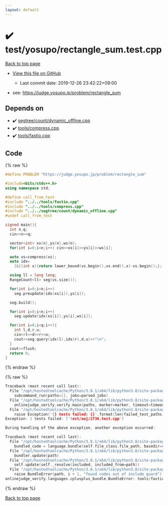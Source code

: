 ```yaml
---
layout: default
---
```


<!-- mathjax config similar to math.stackexchange -->
<script type="text/javascript" async
  src="https://cdnjs.cloudflare.com/ajax/libs/mathjax/2.7.5/MathJax.js?config=TeX-MML-AM_CHTML">
</script>
<script type="text/x-mathjax-config">
  MathJax.Hub.Config({
    TeX: { equationNumbers: { autoNumber: "AMS" }},
    tex2jax: {
      inlineMath: [ ['$','$'] ],
      processEscapes: true
    },
    "HTML-CSS": { matchFontHeight: false },
    displayAlign: "left",
    displayIndent: "2em"
  });
</script>

<script type="text/javascript" src="https://cdnjs.cloudflare.com/ajax/libs/jquery/3.4.1/jquery.min.js"></script>
<script src="https://cdn.jsdelivr.net/npm/jquery-balloon-js@1.1.2/jquery.balloon.min.js" integrity="sha256-ZEYs9VrgAeNuPvs15E39OsyOJaIkXEEt10fzxJ20+2I=" crossorigin="anonymous"></script>
<script type="text/javascript" src="../../../assets/js/copy-button.js"></script>
<link rel="stylesheet" href="../../../assets/css/copy-button.css" />


# :heavy_check_mark: test/yosupo/rectangle_sum.test.cpp

<a href="../../../index.html">Back to top page</a>

* <a href="{{ site.github.repository_url }}/blob/master/test/yosupo/rectangle_sum.test.cpp">View this file on GitHub</a>
    - Last commit date: 2019-12-26 23:42:22+09:00


* see: <a href="https://judge.yosupo.jp/problem/rectangle_sum">https://judge.yosupo.jp/problem/rectangle_sum</a>


## Depends on

* :heavy_check_mark: <a href="../../../library/segtree/count/dynamic_offline.cpp.html">segtree/count/dynamic_offline.cpp</a>
* :heavy_check_mark: <a href="../../../library/tools/compress.cpp.html">tools/compress.cpp</a>
* :heavy_check_mark: <a href="../../../library/tools/fastio.cpp.html">tools/fastio.cpp</a>


## Code

<a id="unbundled"></a>
{% raw %}
```cpp
#define PROBLEM "https://judge.yosupo.jp/problem/rectangle_sum"

#include<bits/stdc++.h>
using namespace std;

#define call_from_test
#include "../../tools/fastio.cpp"
#include "../../tools/compress.cpp"
#include "../../segtree/count/dynamic_offline.cpp"
#undef call_from_test

signed main(){
  int n,q;
  cin>>n>>q;

  vector<int> xs(n),ys(n),ws(n);
  for(int i=0;i<n;i++) cin>>xs[i]>>ys[i]>>ws[i];

  auto vs=compress(xs);
  auto idx=
    [&](int x){return lower_bound(vs.begin(),vs.end(),x)-vs.begin();};

  using ll = long long;
  RangeCount<ll> seg(vs.size());

  for(int i=0;i<n;i++)
    seg.preupdate(idx(xs[i]),ys[i]);

  seg.build();

  for(int i=0;i<n;i++)
    seg.update(idx(xs[i]),ys[i],ws[i]);

  for(int i=0;i<q;i++){
    int l,d,r,u;
    cin>>l>>d>>r>>u;
    cout<<seg.query(idx(l),idx(r),d,u)<<"\n";
  }
  cout<<flush;
  return 0;
}

```
{% endraw %}

<a id="bundled"></a>
{% raw %}
```cpp
Traceback (most recent call last):
  File "/opt/hostedtoolcache/Python/3.8.1/x64/lib/python3.8/site-packages/onlinejudge_verify/main.py", line 181, in main
    subcommand_run(paths=[], jobs=parsed.jobs)
  File "/opt/hostedtoolcache/Python/3.8.1/x64/lib/python3.8/site-packages/onlinejudge_verify/main.py", line 59, in subcommand_run
    onlinejudge_verify.verify.main(paths, marker=marker, timeout=timeout, jobs=jobs)
  File "/opt/hostedtoolcache/Python/3.8.1/x64/lib/python3.8/site-packages/onlinejudge_verify/verify.py", line 133, in main
    raise Exception('{} tests failed: {}'.format(len(failed_test_paths), [str(path.relative_to(pathlib.Path.cwd())) for path in failed_test_paths]))
Exception: 1 tests failed: ['test/aoj/2736.test.cpp']

During handling of the above exception, another exception occurred:

Traceback (most recent call last):
  File "/opt/hostedtoolcache/Python/3.8.1/x64/lib/python3.8/site-packages/onlinejudge_verify/docs.py", line 347, in write_contents
    bundled_code = language.bundle(self.file_class.file_path, basedir=self.cpp_source_path)
  File "/opt/hostedtoolcache/Python/3.8.1/x64/lib/python3.8/site-packages/onlinejudge_verify/languages/cplusplus.py", line 63, in bundle
    bundler.update(path)
  File "/opt/hostedtoolcache/Python/3.8.1/x64/lib/python3.8/site-packages/onlinejudge_verify/languages/cplusplus_bundle.py", line 182, in update
    self.update(self._resolve(included, included_from=path))
  File "/opt/hostedtoolcache/Python/3.8.1/x64/lib/python3.8/site-packages/onlinejudge_verify/languages/cplusplus_bundle.py", line 151, in update
    raise BundleError(path, i + 1, "found codes out of include guard")
onlinejudge_verify.languages.cplusplus_bundle.BundleError: tools/fastio.cpp: line 5: found codes out of include guard

```
{% endraw %}

<a href="../../../index.html">Back to top page</a>

